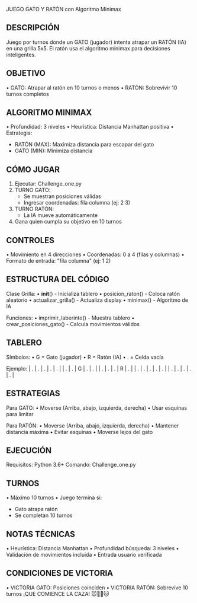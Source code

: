 JUEGO GATO Y RATÓN con Algoritmo Minimax

DESCRIPCIÓN
-------------
Juego por turnos donde un GATO (jugador) intenta atrapar un RATÓN (IA)
en una grilla 5x5. El ratón usa el algoritmo minimax para decisiones inteligentes.

OBJETIVO
----------
• GATO: Atrapar al ratón en 10 turnos o menos
• RATÓN: Sobrevivir 10 turnos completos

ALGORITMO MINIMAX
-------------------
• Profundidad: 3 niveles
• Heurística: Distancia Manhattan positiva
• Estrategia:
  - RATÓN (MAX): Maximiza distancia para escapar del gato
  - GATO (MIN): Minimiza distancia

CÓMO JUGAR
------------
1. Ejecutar: Challenge_one.py
2. TURNO GATO:
   - Se muestran posiciones válidas
   - Ingresar coordenadas: fila columna (ej: 2 3)
3. TURNO RATÓN: 
   - La IA mueve automáticamente
4. Gana quien cumpla su objetivo en 10 turnos

CONTROLES
-----------
• Movimiento en 4 direcciones
• Coordenadas: 0 a 4 (filas y columnas)
• Formato de entrada: "fila columna" (ej: 1 2)

ESTRUCTURA DEL CÓDIGO
-----------------------
Clase Grilla:
• __init__()       - Inicializa tablero
• posicion_raton() - Coloca ratón aleatorio
• actualizar_grilla() - Actualiza display
• minimax()        - Algoritmo de IA

Funciones:
• imprimir_laberinto()    - Muestra tablero
• crear_posiciones_gato() - Calcula movimientos válidos

TABLERO
---------
Símbolos:
• G = Gato (jugador)
• R = Ratón (IA)
• . = Celda vacía

Ejemplo:
| . | . | . | . | . |
| . | . | G | . | . |
| . | . | . | R | . |
| . | . | . | . | . |
| . | . | . | . | . |

ESTRATEGIAS
-------------
Para GATO:
• Moverse (Arriba, abajo, izquierda, derecha)
• Usar esquinas para limitar

Para RATÓN:
• Moverse (Arriba, abajo, izquierda, derecha)
• Mantener distancia máxima
• Evitar esquinas
• Moverse lejos del gato

EJECUCIÓN
-----------
Requisitos: Python 3.6+
Comando: Challenge_one.py

TURNOS
--------
• Máximo 10 turnos
• Juego termina si:
  - Gato atrapa ratón
  - Se completan 10 turnos

NOTAS TÉCNICAS
----------------
• Heurística: Distancia Manhattan
• Profundidad búsqueda: 3 niveles
• Validación de movimientos incluida
• Entrada usuario verificada

CONDICIONES DE VICTORIA
-------------------------
• VICTORIA GATO: Posiciones coinciden
• VICTORIA RATÓN: Sobrevive 10 turnos
¡QUE COMIENCE LA CAZA! 🐭🏃💨🐱

